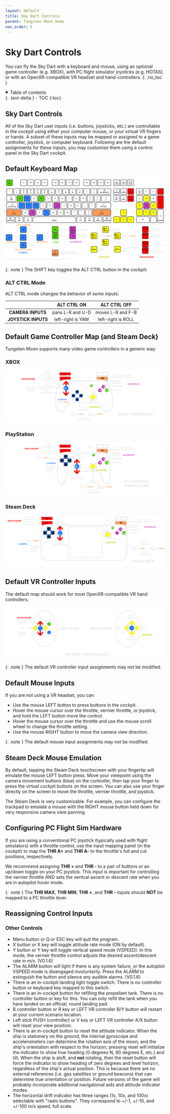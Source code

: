 ```yaml
---
layout: default
title: Sky Dart Controls
parent: Tungsten Moon Demo
nav_order: 5
---
```


# Sky Dart Controls
You can fly the Sky Dart with a keyboard and mouse, using an optional game controller (e.g. XBOX), with PC flight simulator joysticks (e.g. HOTAS), or with an OpenXR-compatible VR headset and hand-controllers. 
{: .no_toc }


<details open markdown="block">
  <summary>
    Table of contents
  </summary>
  {: .text-delta }
- TOC
{:toc}
</details>

## Sky Dart Controls
All of the Sky Dart user inputs (i.e. buttons, joysticks, etc.) are controllable in the cockpit using either your computer mouse, or your virtual VR fingers or hands. A subset of these inputs may be mapped or assigned to a game controller, joystick, or computer keyboard. Following are the default assignments for these inputs; you may customize them using a control panel in the Sky Dart cockpit.

## Default Keyboard Map
![AMC Sky Dart default keyboard map](/assets/images/demo/keyboard-map.svg)

{: .note }
The SHIFT key toggles the ALT CTRL button in the cockpit:

### ALT CTRL Mode
ALT CTRL mode changes the behavior of some inputs:

|  | ALT CTRL ON | ALT CTRL OFF |
|:--:|:--:|:--:|
| **CAMERA INPUTS** | pans L-R and U-D  | moves L-R and F-B  |
| **JOYSTICK INPUTS** | left-right is YAW | left-right is ROLL |

## Default Game Controller Map (and Steam Deck)
Tungsten Moon supports many video game controllers in a generic way:

### XBOX
![AMC Sky Dart XBOX controller map](/assets/images/demo/controller-map.svg)

### PlayStation
![AMC Sky Dart PS controller map](/assets/images/demo/controller-ps-map.svg)

### Steam Deck
![AMC Sky Dart Steam Deck controller map](/assets/images/demo/controller-steamdeck-map.svg)

## Default VR Controller Inputs
The default map should work for most OpenXR-compatible VR hand controllers.

![AMC Sky Dart Steam Deck controller map](/assets/images/demo/vr-controller-map.svg)

{: .note }
The default VR controller input assignments may not be modified.

## Default Mouse Inputs
If you are not using a VR headset, you can:
* Use the mouse LEFT button to press buttons in the cockpit.
* Hover the mouse cursor over the throttle, vernier throttle, or joystick, and hold the LEFT button move the control.
* Hover the mouse cursor over the throttle and use the mouse scroll wheel to change the throttle setting.
* Use the mouse RIGHT button to move the camera view direction.


{: .note }
The default mouse input assignments may not be modified.

## Steam Deck Mouse Emulation
By default, tapping the Steam Deck touchscreen with your fingertip will emulate the mouse LEFT button press. Move your viewpoint using the camera movement buttons (blue) on the controller, then tap your finger to press the virtual cockpit buttons on the screen. You can also use your finger directly on the screen to move the throttle, vernier throttle, and joystick.

The Steam Deck is very customizable. For example, you can configure the trackpad to emulate a mouse with the RIGHT mouse button held down for very responsive camera view panning.

## Configuring PC Flight Sim Hardware
If you are using a conventional PC joystick (typically used with flight simulators) with a throttle control, use the input mapping panel (in the cockpit) to map the **THR A+** and **THR A-** to the throttle's full and cut positions, respectively.

We recommend assigning **THR +** and **THR -** to a pair of buttons or an up/down toggle on your PC joystick. This input is important for controlling the vernier throttle AND sets the vertical ascent or descent rate when you are in autopilot hover mode.

{: .note }
The **THR MAX**, **THR MIN**, **THR +**, and **THR -** inputs should **NOT** be mapped to a PC throttle lever. 

## Reassigning Control Inputs

### Other Controls
* Menu button or Q or ESC key will quit the program.
* X button or X key will toggle attitude rate mode (ON by default).
* Y button or Y key will toggle vertical speed mode (VSPEED). In this mode, the vernier throttle control adjusts the desired ascent/descent rate in m/s. (V0.1.6)
* The ALARM button will light if there is any system failure, or the autopilot VSPEED mode is disengaged involuntarily. Press the ALARM to extinguish the button and silence any audible alarms. (V0.1.6)
* There is an in-cockpit landing light toggle switch. There is no controller button or keyboard key mapped to this switch.
* There is an in-cockpit button for refilling the propellant tank. There is no controller button or key for this. You can only refill the tank when you have landed on an official, round landing pad.
* B controller button or R key or LEFT VR controller B/Y button will restart at your current scenario location.
* Left stick PUSH (controller) or V key or LEFT VR controller A/X button will reset your view position.
* There is an in-cockpit button to reset the attitude indicator. When the ship is stationary on the ground, the internal gyroscope and accelerometers can determine the rotation axis of the moon, and the ship's orientation with respect to the horizon; pressing reset will initialize the indicator to show true heading (0 degrees N, 90 degrees E, etc.) and tilt. When the ship is aloft, and **not** rotating, then the reset button will force the indicator to show heading of zero degrees and level horizon, regardless of the ship's actual position. This is because there are no external references (i.e. gps satellites or ground beacons) that can determine true orientation or position. Future versions of the game will probably incorporate additional navigational aids and attitude indicator modes.
* The horizontal drift indicator has three ranges (1x, 10x, and 100x) selectable with "radio buttons". They correspond to +/-1, +/-10, and +/-100 m/s speed, full scale.
